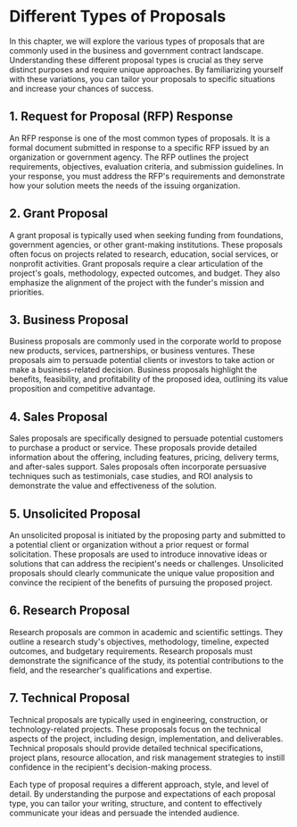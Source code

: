 Different Types of Proposals
=====================================

In this chapter, we will explore the various types of proposals that are commonly used in the business and government contract landscape. Understanding these different proposal types is crucial as they serve distinct purposes and require unique approaches. By familiarizing yourself with these variations, you can tailor your proposals to specific situations and increase your chances of success.

1\. Request for Proposal (RFP) Response
--------------------------------------

An RFP response is one of the most common types of proposals. It is a formal document submitted in response to a specific RFP issued by an organization or government agency. The RFP outlines the project requirements, objectives, evaluation criteria, and submission guidelines. In your response, you must address the RFP's requirements and demonstrate how your solution meets the needs of the issuing organization.

2\. Grant Proposal
-----------------

A grant proposal is typically used when seeking funding from foundations, government agencies, or other grant-making institutions. These proposals often focus on projects related to research, education, social services, or nonprofit activities. Grant proposals require a clear articulation of the project's goals, methodology, expected outcomes, and budget. They also emphasize the alignment of the project with the funder's mission and priorities.

3\. Business Proposal
--------------------

Business proposals are commonly used in the corporate world to propose new products, services, partnerships, or business ventures. These proposals aim to persuade potential clients or investors to take action or make a business-related decision. Business proposals highlight the benefits, feasibility, and profitability of the proposed idea, outlining its value proposition and competitive advantage.

4\. Sales Proposal
-----------------

Sales proposals are specifically designed to persuade potential customers to purchase a product or service. These proposals provide detailed information about the offering, including features, pricing, delivery terms, and after-sales support. Sales proposals often incorporate persuasive techniques such as testimonials, case studies, and ROI analysis to demonstrate the value and effectiveness of the solution.

5\. Unsolicited Proposal
-----------------------

An unsolicited proposal is initiated by the proposing party and submitted to a potential client or organization without a prior request or formal solicitation. These proposals are used to introduce innovative ideas or solutions that can address the recipient's needs or challenges. Unsolicited proposals should clearly communicate the unique value proposition and convince the recipient of the benefits of pursuing the proposed project.

6\. Research Proposal
--------------------

Research proposals are common in academic and scientific settings. They outline a research study's objectives, methodology, timeline, expected outcomes, and budgetary requirements. Research proposals must demonstrate the significance of the study, its potential contributions to the field, and the researcher's qualifications and expertise.

7\. Technical Proposal
---------------------

Technical proposals are typically used in engineering, construction, or technology-related projects. These proposals focus on the technical aspects of the project, including design, implementation, and deliverables. Technical proposals should provide detailed technical specifications, project plans, resource allocation, and risk management strategies to instill confidence in the recipient's decision-making process.

Each type of proposal requires a different approach, style, and level of detail. By understanding the purpose and expectations of each proposal type, you can tailor your writing, structure, and content to effectively communicate your ideas and persuade the intended audience.
